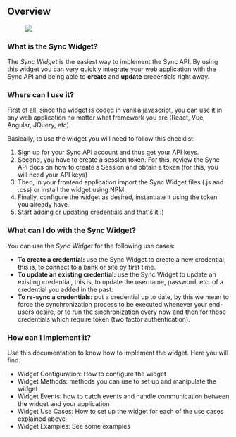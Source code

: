 ## Overview

<figure class="image">
  <img src="https://drive.google.com/uc?export=view&id=1Ll-fQQodIEnlx9ys0U4hn67y8w_EjNlX"/>
</figure>

### What is the Sync Widget?

The *Sync Widget* is the easiest way to implement the Sync API. By using this widget you can very quickly integrate your web application with the Sync API and being able to **create** and **update** credentials right away.

### Where can I use it?

First of all, since the widget is coded in vanilla javascript, you can use it in any web application no matter what framework you are (React, Vue, Angular, JQuery, etc).

Basically, to use the widget you will need to follow this checklist:

1. Sign up for your Sync API account and thus get your API keys.
2. Second, you have to create a session token. For this, review the Sync API docs on how to create a Session and obtain a token (for this, you will need your API keys)
3. Then, in your frontend application import the Sync Widget files (.js and .css) or install the widget using NPM.
4. Finally, configure the widget as desired, instantiate it using the token you already have.
5. Start adding or updating credentials and that's it :)

### What can I do with the Sync Widget?

You can use the *Sync Widget* for the following use cases:

- **To create a credential:** use the Sync Widget to create a new credential, this is, to connect to a bank or site by first time.
- **To update an existing credential:** use the Sync Widget to update an existing credential, this is, to update the username, password, etc. of a credential you added in the past. 
- **To re-sync a credentials:** put a credential up to date, by this we mean to force the synchronization process to be executed whenever your end-users desire, or to run the sinchronization every now and then for those credentials which require token (two factor authentication).

### How can I implement it?

Use this documentation to know how to implement the widget. Here you will find:

- Widget Configuration: How to configure the widget
- Widget Methods: methods you can use to set up and manipulate the widget
- Widget Events: how to catch events and handle communication between the widget and your application
- Widget Use Cases: How to set up the widget for each of the use cases explained above
- Widget Examples: See some examples
